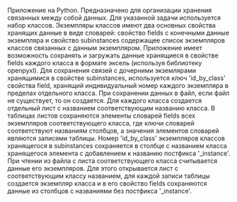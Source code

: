 
Приложение на Python. Предназначено для организации хранения связанных между собой данных.
Для указанной задачи используется набор классов. Экземпляры классов имеют два основных свойства 
хранящих данные в виде словарей: свойство fields с конечными данные экземпляра и свойство 
subinstances содержащее список экземпляров классов связанных с данным экземпляром.
Приложение имеет возможность сохранять и загружать данные хранящиеся в свойстве fields
каждого класса в формате эксель (используя библиотеку openpyxl). Для сохранения связей с дочерними
экземлярами хранящимися в свойстве subinstances, используется ключ 'id_by_class' свойства field, 
хранящий индивидуальный номер каждого экземпляра в пределах отдельного класса.
При сохранении данных в файл, если файл не существует, то он создается. Для каждого класса 
создается отдельный лист с названием соответствующим названию класса. В таблицах листов сохраняются 
элементы словарей fields всех экземпляров соответствующего класса, где ключи словарей соответствуют 
названиям столбцов, а значения элементов словарей являются записями таблицы. Номер 'id_by_class' 
экземпляров классов хранящегося в subinstances сохраняется в столбце с названием класса хранящегося 
элемента с добавлением к названию постфикса '_instance'. При чтении из файла с листа соответствующего
класса считывается данные его экземпляров. Для этого открывается лист с соответствующим классу 
названием, для каждой записи таблицы создается экземпляр класса и в его свойство fields сохраняются 
данные из столбцов с названиями без постфикса '_instance'.
